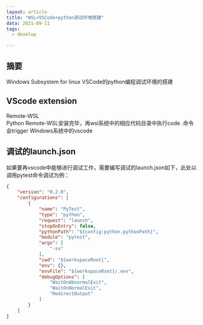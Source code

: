 ```yaml
---
layout: article
title: "WSL+VSCode+python调试环境搭建"
data: 2021-09-11
tags:
  - develop

---
```


## 摘要  

Windows Subsystem for linux VSCode的python编程调试环境的搭建

## VScode extension  

Remote-WSL  
Python
Remote-WSL安装完毕，再wsl系统中的相应代码目录中执行code .命令会trigger Windows系统中的vscode

## 调试的launch.json

如果要再vscode中能够进行调试工作，需要编写调试的launch.json如下，此处以调用pytest命令调试为例：  

```json
{
    "version": "0.2.0",
    "configurations": [
        {
            "name": "PyTest",
            "type": "python",
            "request": "launch",
            "stopOnEntry": false,
            "pythonPath": "${config:python.pythonPath}",
            "module": "pytest",
            "args": [
                "-sv"
            ],
            "cwd": "${workspaceRoot}",
            "env": {},
            "envFile": "${workspaceRoot}/.env",
            "debugOptions": [
                "WaitOnAbnormalExit",
                "WaitOnNormalExit",
                "RedirectOutput"
            ]
        }
    ]
}
```
